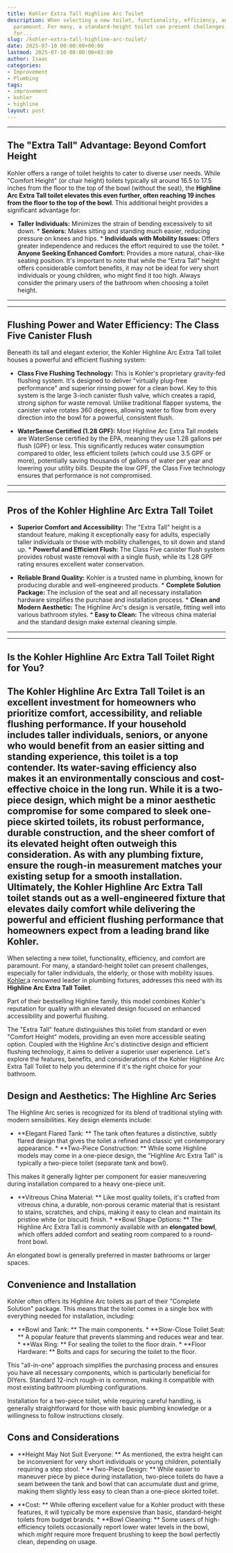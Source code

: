 ```yaml
---
title: Kohler Extra Tall Highline Arc Toilet
description: When selecting a new toilet, functionality, efficiency, and comfort are
  paramount. For many, a standard-height toilet can present challenges, especially
  for...
slug: /kohler-extra-tall-highline-arc-toilet/
date: 2025-07-10 00:00:00+00:00
lastmod: 2025-07-10 00:00:00+03:00
author: Isaac
categories:
- Improvement
- Plumbing
tags:
- improvement
- kohler
- highline
layout: post
---
```

---

## The "Extra Tall" Advantage: Beyond Comfort Height
Kohler offers a range of toilet heights to cater to diverse user needs. While "Comfort Height" (or chair height) toilets typically sit around 16.5 to 17.5 inches from the floor to the top of the bowl (without the seat), the **Highline Arc Extra Tall toilet elevates this even further, often reaching 19 inches from the floor to the top of the bowl**.
This additional height provides a significant advantage for:

* **Taller Individuals:** Minimizes the strain of bending excessively to sit down. * **Seniors:** Makes sitting and standing much easier, reducing pressure on knees and hips. * **Individuals with Mobility Issues:** Offers greater independence and reduces the effort required to use the toilet. * **Anyone Seeking Enhanced Comfort:** Provides a more natural, chair-like seating position.
It's important to note that while the "Extra Tall" height offers considerable comfort benefits, it may not be ideal for very short individuals or young children, who might find it too high. Always consider the primary users of the bathroom when choosing a toilet height.
---
---

## Flushing Power and Water Efficiency: The Class Five Canister Flush
Beneath its tall and elegant exterior, the Kohler Highline Arc Extra Tall toilet houses a powerful and efficient flushing system:

* **Class Five Flushing Technology:** This is Kohler's proprietary gravity-fed flushing system. It's designed to deliver "virtually plug-free performance" and superior rinsing power for a clean bowl. Key to this system is the large 3-inch canister flush valve, which creates a rapid, strong siphon for waste removal. Unlike traditional flapper systems, the canister valve rotates 360 degrees, allowing water to flow from every direction into the bowl for a powerful, consistent flush.

* **WaterSense Certified (1.28 GPF):** Most Highline Arc Extra Tall models are WaterSense certified by the EPA, meaning they use 1.28 gallons per flush (GPF) or less. This significantly reduces water consumption compared to older, less efficient toilets (which could use 3.5 GPF or more), potentially saving thousands of gallons of water per year and lowering your utility bills. Despite the low GPF, the Class Five technology ensures that performance is not compromised.
---
---

## Pros of the Kohler Highline Arc Extra Tall Toilet

* **Superior Comfort and Accessibility:** The "Extra Tall" height is a standout feature, making it exceptionally easy for adults, especially taller individuals or those with mobility challenges, to sit down and stand up. * **Powerful and Efficient Flush:** The Class Five canister flush system provides robust waste removal with a single flush, while its 1.28 GPF rating ensures excellent water conservation.

* **Reliable Brand Quality:** Kohler is a trusted name in plumbing, known for producing durable and well-engineered products. * **Complete Solution Package:** The inclusion of the seat and all necessary installation hardware simplifies the purchase and installation process. * **Clean and Modern Aesthetic:** The Highline Arc's design is versatile, fitting well into various bathroom styles. * **Easy to Clean:** The vitreous china material and the standard design make external cleaning simple.
---
---

## Is the Kohler Highline Arc Extra Tall Toilet Right for You?
The Kohler Highline Arc Extra Tall Toilet is an excellent investment for homeowners who prioritize comfort, accessibility, and reliable flushing performance. If your household includes taller individuals, seniors, or anyone who would benefit from an easier sitting and standing experience, this toilet is a top contender. Its water-saving efficiency also makes it an environmentally conscious and cost-effective choice in the long run.
While it is a two-piece design, which might be a minor aesthetic compromise for some compared to sleek one-piece skirted toilets, its robust performance, durable construction, and the sheer comfort of its elevated height often outweigh this consideration. As with any plumbing fixture, ensure the rough-in measurement matches your existing setup for a smooth installation.
Ultimately, the Kohler Highline Arc Extra Tall toilet stands out as a well-engineered fixture that elevates daily comfort while delivering the powerful and efficient flushing performance that homeowners expect from a leading brand like Kohler.
---

When selecting a new toilet, functionality, efficiency, and comfort are paramount. For many, a standard-height toilet can present challenges, especially for taller individuals, the elderly, or those with mobility issues. [Kohler](https://pestpolicy.com/kohler-rethinks-bathroom-medicine-cabinets-with-maxstow-model/),a renowned leader in plumbing fixtures, addresses this need with its **Highline Arc Extra Tall Toilet**.

Part of their bestselling Highline family, this model combines Kohler's reputation for quality with an elevated design focused on enhanced accessibility and powerful flushing.

The "Extra Tall" feature distinguishes this toilet from standard or even "Comfort Height" models, providing an even more accessible seating option. Coupled with the Highline Arc's distinctive design and efficient flushing technology, it aims to deliver a superior user experience. Let's explore the features, benefits, and considerations of the Kohler Highline Arc Extra Tall Toilet to help you determine if it's the right choice for your bathroom.

##  Design and Aesthetics: The Highline Arc Series

The Highline Arc series is recognized for its blend of traditional styling with modern sensibilities. Key design elements include:

* **Elegant Flared Tank: ** The tank often features a distinctive, subtly flared design that gives the toilet a refined and classic yet contemporary appearance. * **Two-Piece Construction: ** While some Highline models may come in a one-piece design, the "Highline Arc Extra Tall" is typically a two-piece toilet (separate tank and bowl).

This makes it generally lighter per component for easier maneuvering during installation compared to a heavy one-piece unit.

* **Vitreous China Material: ** Like most quality toilets, it's crafted from vitreous china, a durable, non-porous ceramic material that is resistant to stains, scratches, and chips, making it easy to clean and maintain its pristine white (or biscuit) finish. * **Bowl Shape Options: ** The Highline Arc Extra Tall is commonly available with an **elongated bowl**, which offers added comfort and seating room compared to a round-front bowl.

An elongated bowl is generally preferred in master bathrooms or larger spaces.

##  Convenience and Installation

Kohler often offers its Highline Arc toilets as part of their "Complete Solution" package. This means that the toilet comes in a single box with everything needed for installation, including:

* **Bowl and Tank: ** The main components. * **Slow-Close Toilet Seat: ** A popular feature that prevents slamming and reduces wear and tear. * **Wax Ring: ** For sealing the toilet to the floor drain. * **Floor Hardware: ** Bolts and caps for securing the toilet to the floor.

This "all-in-one" approach simplifies the purchasing process and ensures you have all necessary components, which is particularly beneficial for DIYers. Standard 12-inch rough-in is common, making it compatible with most existing bathroom plumbing configurations.

Installation for a two-piece toilet, while requiring careful handling, is generally straightforward for those with basic plumbing knowledge or a willingness to follow instructions closely.

##  Cons and Considerations

* **Height May Not Suit Everyone: ** As mentioned, the extra height can be inconvenient for very short individuals or young children, potentially requiring a step stool. * **Two-Piece Design: ** While easier to maneuver piece by piece during installation, two-piece toilets do have a seam between the tank and bowl that can accumulate dust and grime, making them slightly less easy to clean than a one-piece skirted toilet.

* **Cost: ** While offering excellent value for a Kohler product with these features, it will typically be more expensive than basic, standard-height toilets from budget brands. * **Bowl Cleaning: ** Some users of high-efficiency toilets occasionally report lower water levels in the bowl, which *might* require more frequent brushing to keep the bowl perfectly clean, depending on usage.

